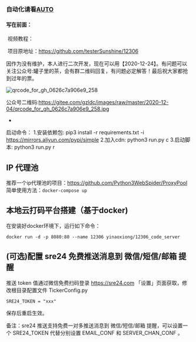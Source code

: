 ### 自动化请看[AUTO](https://github.com/Twinzo1/12306/tree/master/AUTO)
#### 写在前面：
​	视频教程：

​	项目原地址：https://github.com/testerSunshine/12306   

​	因作为没有维护，本人进行二次开发，现在可以用【2020-12-24】。有问题可以关注公众号:罐子里的茶，会有群二维码回复，有问题必定解答！最后祝大家都抢到过年的票。

![qrcode_for_gh_0626c7a906e9_258](https://gitee.com/gzldc/images/raw/master/2020-12-04/qrcode_for_gh_0626c7a906e9_258.jpg)

公众号二维码:https://gitee.com/gzldc/images/raw/master/2020-12-04/qrcode_for_gh_0626c7a906e9_258.jpg

   - 

启动命令：
   1.安装依赖包:  pip3 install -r requirements.txt -i https://mirrors.aliyun.com/pypi/simple
   2.加入cdn:    python3 run.py c
   3.启动脚本:    python3 run.py r  

## IP 代理池
推荐一个ip代理池的项目：https://github.com/Python3WebSpider/ProxyPool
简单使用方法：`docker-compose up`

## 本地云打码平台搭建（基于docker)
在安装好docker环境下，运行如下命令：
```angular2html
docker run -d -p 8080:80 --name 12306 yinaoxiong/12306_code_server
```

## (可选)配置 sre24 免费推送消息到 微信/短信/邮箱 提醒

推送 token 值通过微信免费扫码登录 https://sre24.com 「设置」页面获取，修改根目录配置文件 TickerConfig.py

    SRE24_TOKEN = "xxx"

保存后重启生效。

备注：sre24 推送支持免费一对多推送消息到 微信/短信/邮箱 提醒，可以设置一个 SRE24_TOKEN 代替分别设置 EMAIL_CONF 和 SERVER_CHAN_CONF 。
